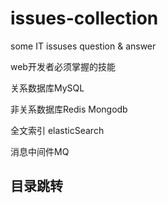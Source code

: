 # issues-collection
some IT issuses question &amp; answer

web开发者必须掌握的技能

关系数据库MySQL

非关系数据库Redis Mongodb

全文索引 elasticSearch

消息中间件MQ

## 目录跳转

